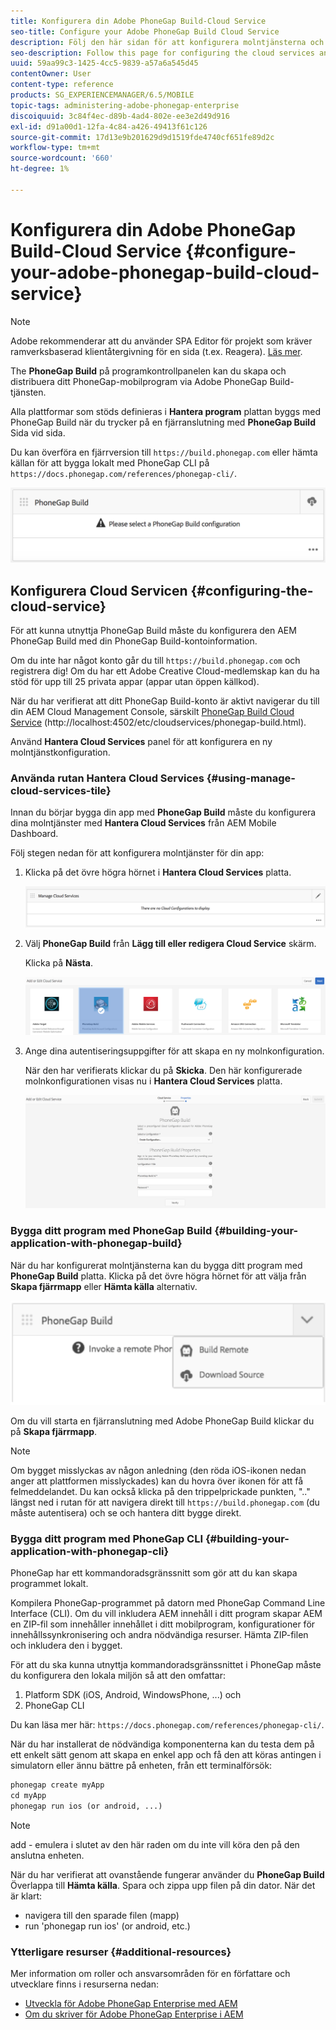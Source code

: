 ```yaml
---
title: Konfigurera din Adobe PhoneGap Build-Cloud Service
seo-title: Configure your Adobe PhoneGap Build Cloud Service
description: Följ den här sidan för att konfigurera molntjänsterna och bygga ditt program med PhoneGap Build.
seo-description: Follow this page for configuring the cloud services and building your application with PhoneGap build.
uuid: 59aa99c3-1425-4cc5-9839-a57a6a545d45
contentOwner: User
content-type: reference
products: SG_EXPERIENCEMANAGER/6.5/MOBILE
topic-tags: administering-adobe-phonegap-enterprise
discoiquuid: 3c84f4ec-d89b-4ad4-802e-ee3e2d49d916
exl-id: d91a00d1-12fa-4c84-a426-49413f61c126
source-git-commit: 17d13e9b201629d9d1519fde4740cf651fe89d2c
workflow-type: tm+mt
source-wordcount: '660'
ht-degree: 1%

---
```


# Konfigurera din Adobe PhoneGap Build-Cloud Service {#configure-your-adobe-phonegap-build-cloud-service}

>[!NOTE]
>
>Adobe rekommenderar att du använder SPA Editor för projekt som kräver ramverksbaserad klientåtergivning för en sida (t.ex. Reagera). [Läs mer](/help/sites-developing/spa-overview.md).

The **PhoneGap Build** på programkontrollpanelen kan du skapa och distribuera ditt PhoneGap-mobilprogram via Adobe PhoneGap Build-tjänsten.

Alla plattformar som stöds definieras i **Hantera program** plattan byggs med PhoneGap Build när du trycker på en fjärranslutning med **PhoneGap Build** Sida vid sida.

Du kan överföra en fjärrversion till `https://build.phonegap.com` eller hämta källan för att bygga lokalt med PhoneGap CLI på `https://docs.phonegap.com/references/phonegap-cli/`.

![PhoneGap Build](assets/chlimage_1-60.png)

## Konfigurera Cloud Servicen {#configuring-the-cloud-service}

För att kunna utnyttja PhoneGap Build måste du konfigurera den AEM PhoneGap Build med din PhoneGap Build-kontoinformation.

Om du inte har något konto går du till `https://build.phonegap.com` och registrera dig! Om du har ett Adobe Creative Cloud-medlemskap kan du ha stöd för upp till 25 privata appar (appar utan öppen källkod).

När du har verifierat att ditt PhoneGap Build-konto är aktivt navigerar du till din AEM Cloud Management Console, särskilt [PhoneGap Build Cloud Service](http://localhost:4502/etc/cloudservices/phonegap-build.html) (http://localhost:4502/etc/cloudservices/phonegap-build.html).

Använd **Hantera Cloud Services** panel för att konfigurera en ny molntjänstkonfiguration.

### Använda rutan Hantera Cloud Services {#using-manage-cloud-services-tile}

Innan du börjar bygga din app med **PhoneGap Build** måste du konfigurera dina molntjänster med **Hantera Cloud Services** från AEM Mobile Dashboard.

Följ stegen nedan för att konfigurera molntjänster för din app:

1. Klicka på det övre högra hörnet i **Hantera Cloud Services** platta.

   ![chlimage_1-61](assets/chlimage_1-61.png)

1. Välj **PhoneGap Build** från **Lägg till eller redigera Cloud Service** skärm.

   Klicka på **Nästa**.

   ![chlimage_1-62](assets/chlimage_1-62.png)

1. Ange dina autentiseringsuppgifter för att skapa en ny molnkonfiguration.

   När den har verifierats klickar du på **Skicka**. Den här konfigurerade molnkonfigurationen visas nu i **Hantera Cloud Services** platta.

   ![chlimage_1-63](assets/chlimage_1-63.png)

### Bygga ditt program med PhoneGap Build {#building-your-application-with-phonegap-build}

När du har konfigurerat molntjänsterna kan du bygga ditt program med **PhoneGap Build** platta. Klicka på det övre högra hörnet för att välja från **Skapa fjärrmapp** eller **Hämta källa** alternativ.

![chlimage_1-64](assets/chlimage_1-64.png)

Om du vill starta en fjärranslutning med Adobe PhoneGap Build klickar du på **Skapa fjärrmapp**.

>[!NOTE]
>
>Om bygget misslyckas av någon anledning (den röda iOS-ikonen nedan anger att plattformen misslyckades) kan du hovra över ikonen för att få felmeddelandet. Du kan också klicka på den trippelprickade punkten, &quot;..&quot; längst ned i rutan för att navigera direkt till `https://build.phonegap.com` (du måste autentisera) och se och hantera ditt bygge direkt.

### Bygga ditt program med PhoneGap CLI {#building-your-application-with-phonegap-cli}

PhoneGap har ett kommandoradsgränssnitt som gör att du kan skapa programmet lokalt.

Kompilera PhoneGap-programmet på datorn med PhoneGap Command Line Interface (CLI). Om du vill inkludera AEM innehåll i ditt program skapar AEM en ZIP-fil som innehåller innehållet i ditt mobilprogram, konfigurationer för innehållssynkronisering och andra nödvändiga resurser. Hämta ZIP-filen och inkludera den i bygget.

För att du ska kunna utnyttja kommandoradsgränssnittet i PhoneGap måste du konfigurera den lokala miljön så att den omfattar:

1. Platform SDK (iOS, Android, WindowsPhone, ...) och
1. PhoneGap CLI

Du kan läsa mer här: `https://docs.phonegap.com/references/phonegap-cli/`.

När du har installerat de nödvändiga komponenterna kan du testa dem på ett enkelt sätt genom att skapa en enkel app och få den att köras antingen i simulatorn eller ännu bättre på enheten, från ett terminalförsök:

```xml
phonegap create myApp
cd myApp
phonegap run ios (or android, ...)
```

>[!NOTE]
>
>add - emulera i slutet av den här raden om du inte vill köra den på den anslutna enheten.

När du har verifierat att ovanstående fungerar använder du **PhoneGap Build** Överlappa till **Hämta källa**. Spara och zippa upp filen på din dator. När det är klart:

* navigera till den sparade filen (mapp)
* run &#39;phonegap run ios&#39; (or android, etc.)

### Ytterligare resurser {#additional-resources}

Mer information om roller och ansvarsområden för en författare och utvecklare finns i resurserna nedan:

* [Utveckla för Adobe PhoneGap Enterprise med AEM](/help/mobile/developing-in-phonegap.md)
* [Om du skriver för Adobe PhoneGap Enterprise i AEM](/help/mobile/phonegap.md)
